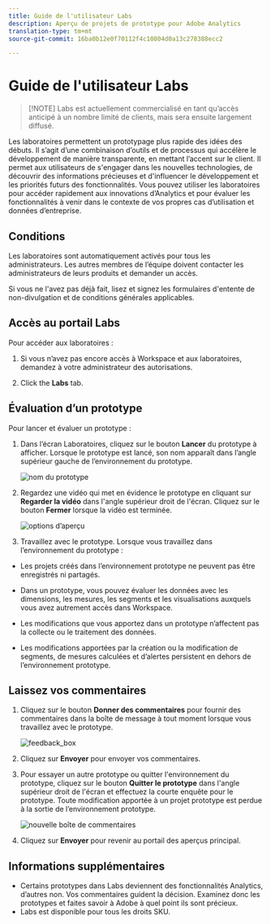 ```yaml
---
title: Guide de l'utilisateur Labs
description: Aperçu de projets de prototype pour Adobe Analytics
translation-type: tm+mt
source-git-commit: 16ba0b12e0f70112f4c10804d0a13c278388ecc2

---
```




# Guide de l'utilisateur Labs

>[!NOTE] Labs est actuellement commercialisé en tant qu’accès anticipé à un nombre limité de clients, mais sera ensuite largement diffusé.

Les laboratoires permettent un prototypage plus rapide des idées des débuts. Il s’agit d’une combinaison d’outils et de processus qui accélère le développement de manière transparente, en mettant l’accent sur le client. Il permet aux utilisateurs de s'engager dans les nouvelles technologies, de découvrir des informations précieuses et d'influencer le développement et les priorités futurs des fonctionnalités. Vous pouvez utiliser les laboratoires pour accéder rapidement aux innovations d’Analytics et pour évaluer les fonctionnalités à venir dans le contexte de vos propres cas d’utilisation et données d’entreprise.

## Conditions

Les laboratoires sont automatiquement activés pour tous les administrateurs. Les autres membres de l’équipe doivent contacter les administrateurs de leurs produits et demander un accès.

Si vous ne l'avez pas déjà fait, lisez et signez les formulaires d'entente de non-divulgation et de conditions générales applicables.

## Accès au portail Labs

Pour accéder aux laboratoires :

1. Si vous n’avez pas encore accès à Workspace et aux laboratoires, demandez à votre administrateur des autorisations.

1. Click the **Labs** tab.

## Évaluation d’un prototype

Pour lancer et évaluer un prototype :

1. Dans l’écran Laboratoires, cliquez sur le bouton **Lancer** du prototype à afficher. Lorsque le prototype est lancé, son nom apparaît dans l’angle supérieur gauche de l’environnement du prototype.

   ![nom du prototype](https://user-images.githubusercontent.com/29133525/58670566-c03b6c00-82fc-11e9-8b29-ee34260c4024.png)

1. Regardez une vidéo qui met en évidence le prototype en cliquant sur **Regarder la vidéo** dans l'angle supérieur droit de l'écran. Cliquez sur le bouton **Fermer** lorsque la vidéo est terminée.

   ![options d’aperçu](https://user-images.githubusercontent.com/29133525/58670261-a2213c00-82fb-11e9-88db-cc839c98fdab.png)

1. Travaillez avec le prototype. Lorsque vous travaillez dans l’environnement du prototype :

* Les projets créés dans l’environnement prototype ne peuvent pas être enregistrés ni partagés.

* Dans un prototype, vous pouvez évaluer les données avec les dimensions, les mesures, les segments et les visualisations auxquels vous avez autrement accès dans Workspace.

* Les modifications que vous apportez dans un prototype n’affectent pas la collecte ou le traitement des données.

* Les modifications apportées par la création ou la modification de segments, de mesures calculées et d’alertes persistent en dehors de l’environnement prototype.

## Laissez vos commentaires

1. Cliquez sur le bouton **Donner des commentaires** pour fournir des commentaires dans la boîte de message à tout moment lorsque vous travaillez avec le prototype.

   ![feedback_box](https://user-images.githubusercontent.com/29133525/58670344-f0363f80-82fb-11e9-8824-ec2b41f7187a.png)

1. Cliquez sur **Envoyer** pour envoyer vos commentaires.

1. Pour essayer un autre prototype ou quitter l'environnement du prototype, cliquez sur le bouton **Quitter le prototype** dans l'angle supérieur droit de l'écran et effectuez la courte enquête pour le prototype. Toute modification apportée à un projet prototype est perdue à la sortie de l’environnement prototype.

   ![nouvelle boîte de commentaires](https://git.corp.adobe.com/storage/user/26539/files/d067e300-a95e-11e9-9208-74339dafe75e)

1. Cliquez sur **Envoyer** pour revenir au portail des aperçus principal.

## Informations supplémentaires

* Certains prototypes dans Labs deviennent des fonctionnalités Analytics, d’autres non. Vos commentaires guident la décision. Examinez donc les prototypes et faites savoir à Adobe à quel point ils sont précieux.
* Labs est disponible pour tous les droits SKU.
